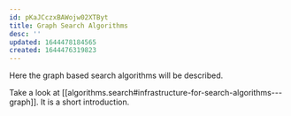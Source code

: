 ```yaml
---
id: pKaJCczxBAWojw02XTByt
title: Graph Search Algorithms
desc: ''
updated: 1644478184565
created: 1644476319823
---
```

Here the graph based search algorithms will be described.

Take a look at [[algorithms.search#infrastructure-for-search-algorithms---graph]]. It is a short introduction.


